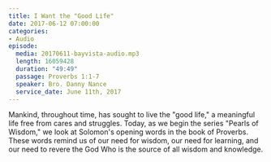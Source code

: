 ```yaml
---
title: I Want the "Good Life"
date: 2017-06-12 07:00:00
categories:
- Audio
episode:
  media: 20170611-bayvista-audio.mp3
  length: 16059428
  duration: "49:49"
  passage: Proverbs 1:1-7
  speaker: Bro. Danny Nance
  service_date: June 11th, 2017
---
```

Mankind, throughout time, has sought to live the "good life," a meaningful life free from cares and struggles. Today, as we begin the series "Pearls of Wisdom," we look at Solomon's opening words in the book of Proverbs. These words remind us of our need for wisdom, our need for learning, and our need to revere the God Who is the source of all wisdom and knowledge.